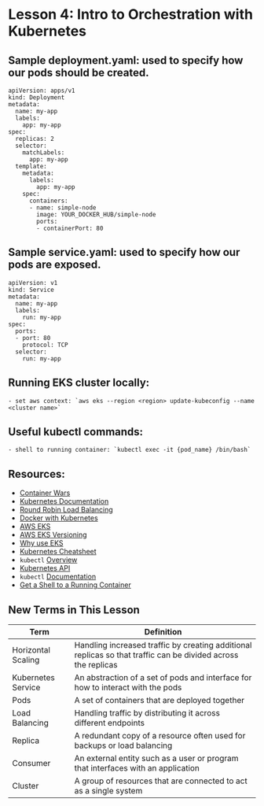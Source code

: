 # Lesson 4: Intro to Orchestration with Kubernetes

## Sample deployment.yaml: used to specify how our pods should be created.
```
apiVersion: apps/v1
kind: Deployment
metadata:
  name: my-app
  labels:
    app: my-app
spec:
  replicas: 2
  selector:
    matchLabels:
      app: my-app
  template:
    metadata:
      labels:
        app: my-app
    spec:
      containers:
      - name: simple-node
        image: YOUR_DOCKER_HUB/simple-node
        ports:
        - containerPort: 80
```

## Sample service.yaml: used to specify how our pods are exposed.
```
apiVersion: v1
kind: Service
metadata:
  name: my-app
  labels:
    run: my-app
spec:
  ports:
  - port: 80
    protocol: TCP
  selector:
    run: my-app
```

## Running EKS cluster locally:
    - set aws context: `aws eks --region <region> update-kubeconfig --name <cluster name>`

## Useful kubectl commands:
    - shell to running container: `kubectl exec -it {pod_name} /bin/bash`

## Resources:
- [Container Wars](https://codefresh.io/containers/age-container-wars/)
- [Kubernetes Documentation](https://kubernetes.io/docs/home/)
- [Round Robin Load Balancing](https://www.nginx.com/resources/glossary/round-robin-load-balancing/)
- [Docker with Kubernetes](https://www.docker.com/products/kubernetes)
- [AWS EKS](https://aws.amazon.com/eks/?whats-new-cards.sort-by=item.additionalFields.postDateTime&whats-new-cards.sort-order=desc&eks-blogs.sort-by=item.additionalFields.createdDate&eks-blogs.sort-order=desc)
- [AWS EKS Versioning](https://aws.amazon.com/blogs/compute/updates-to-amazon-eks-version-lifecycle/)
- [Why use EKS](https://itnext.io/kubernetes-is-hard-why-eks-makes-it-easier-for-network-and-security-architects-ea6d8b2ca965)
- [Kubernetes Cheatsheet](https://kubernetes.io/docs/reference/kubectl/cheatsheet/)
- `kubectl` [Overview](https://kubernetes.io/docs/reference/kubectl/overview/)
- [Kubernetes API](https://kubernetes.io/docs/concepts/overview/kubernetes-api/)
- `kubectl` [Documentation](https://kubectl.docs.kubernetes.io)
- [Get a Shell to a Running Container](https://kubernetes.io/docs/tasks/debug-application-cluster/get-shell-running-container/)

## New Terms in This Lesson
  | Term | Definition |
  | ------------- | ------------- |
  | Horizontal Scaling | Handling increased traffic by creating additional replicas so that traffic can be divided across the replicas |
  | Kubernetes Service | An abstraction of a set of pods and interface for how to interact with the pods |
  | Pods | A set of containers that are deployed together |
  | Load Balancing | Handling traffic by distributing it across different endpoints |
  | Replica | A redundant copy of a resource often used for backups or load balancing |
  | Consumer | An external entity such as a user or program that interfaces with an application |
  | Cluster | A group of resources that are connected to act as a single system |

